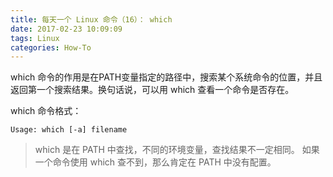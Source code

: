 ```yaml
---
title: 每天一个 Linux 命令（16）： which
date: 2017-02-23 10:09:09
tags: Linux
categories: How-To
---
```


which 命令的作用是在PATH变量指定的路径中，搜索某个系统命令的位置，并且返回第一个搜索结果。换句话说，可以用 which 查看一个命令是否存在。

<!-- more -->

which 命令格式：

```
Usage: which [-a] filename
```

>which 是在 PATH 中查找，不同的环境变量，查找结果不一定相同。
如果一个命令使用 which 查不到，那么肯定在 PATH 中没有配置。

